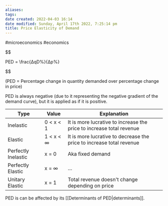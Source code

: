 ```yaml
---
aliases: 
tags: 
date created: 2022-04-03 16:14
date modified: Sunday, April 17th 2022, 7:25:14 pm
title: Price Elasticity of Demand
---
```


#microeconomics #economics

$$

PED = \frac{ΔqD\%}{Δp\%}

$$

(PED = Percentage change in quantity demanded over percentage change in price)

PED is always negative (due to it representing the negative gradient of the demand curve), but it is applied as if it is positive.

| Type                | Value     | Explanation                                                          |
| ------------------- | --------- | -------------------------------------------------------------------- |
| Inelastic           | 0 < x < 1 | It is more lucrative to increase the price to increase total revenue |
| Elastic             | 1 < x < ∞ | It is more lucrative to decrease the price to increase total revenue |
| Perfectly Inelastic | x = 0     | Aka fixed demand                                                     |
| Perfectly Elastic   | x = ∞     | …                                                                  |
| Unitary Elastic     | x = 1     | Total revenue doesn't change depending on price                      |

PED is can be affected by its [[Determinants of PED|determinants]].
